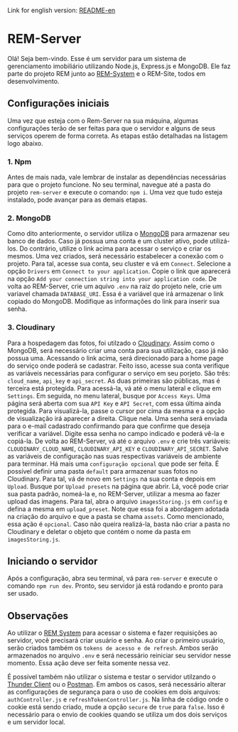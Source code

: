 Link for english version: [README-en]()

# REM-Server

Olá! Seja bem-vindo. Esse é um servidor para um sistema de gerenciamento imobiliário utilizando Node.js, Express.js e MongoDB. Ele faz parte do projeto REM junto ao [REM-System](https://github.com/moraesandre88/rem-system) e o REM-Site, todos em desenvolvimento. 

## Configurações iniciais

Uma vez que esteja com o Rem-Server na sua máquina, algumas configurações terão de ser feitas para que o servidor e alguns de seus serviços operem de forma correta. As etapas estão detalhadas na listagem logo abaixo.

### 1. Npm

Antes de mais nada, vale lembrar de instalar as dependências necessárias para que o projeto funcione. No seu terminal, navegue até a pasta do projeto `rem-server` e execute o comando: `npm i`. Uma vez que tudo esteja instalado, pode avançar para as demais etapas.

### 2. MongoDB

Como dito anteriormente, o servidor utiliza o [MongoDB](https://www.mongodb.com/pt-br) para armazenar seu banco de dados. Caso já possua uma conta e um cluster ativo, pode utilizá-los. Do contrário, utilize o link acima para acessar o serviço e criar os mesmos. Uma vez criados, será necessário estabelecer a conexão com o projeto. Para tal, acesse sua conta, seu cluster e vá em `Connect`. Selecione a opção `Drivers` em `Connect to your application`. Copie o link que aparecerá na opção `Add your connection string into your application code`. De volta ao REM-Server, crie um aquivo `.env` na raiz do projeto nele, crie um variavel chamada `DATABASE_URI`. Essa é a variável que irá armazenar o link copiado do MongoDB. Modifique as informações do link para inserir sua senha. 

### 3. Cloudinary

Para a hospedagem das fotos, foi utilzado o [Cloudinary](https://cloudinary.com/). Assim como o MongoDB, será necessário criar uma conta para sua utilização, caso já não possua uma. Acessando o link acima, será direcionado para a home page do serviço onde poderá se cadastrar. Feito isso, acesse sua conta verifique as variáveis necessárias para configurar o serviço em seu porjeto. São três: `cloud_name`, `api_key` e `api_secret`. As duas primeiras são públicas, mas é terceira está protegida. Para acessá-la, vá até o menu lateral e clique em `Settings`. Em seguida, no menu lateral, busque por `Access Keys`. Uma página será aberta com sua `API Key` e `API Secret`, com essa última ainda protegida. Para visualizá-la, passe o cursor por cima da mesma e a opção de visualização irá aparecer a direita. Clique nela. Uma senha será enviada para o e-mail cadastrado confirmando para que confirme que deseja verificar a variável. Digite essa senha no campo indicado e poderá vê-la e copiá-la. De volta ao REM-Server, vá até o arquivo `.env` e crie três variáveis: `CLOUDINARY_CLOUD_NAME`, `CLOUDINARY_API_KEY` e `CLOUDINARY_API_SECRET`. Salve as variáveis de configuração nas suas respectivas variáveis de ambiente para terminar. Há mais uma `configuração opcional` que pode ser feita. É possível definir uma pasta `default` para armazenar suas fotos no Cloudinary. Para tal, vá de novo em `Settings` na sua conta e depois em `Upload`. Busque por `Upload presets` na página que abrir. Lá, você pode criar sua pasta padrão, nomeá-la e, no REM-Server, utilizar a mesma ao fazer upload das imagens. Para tal, abra o arquivo `imagesStoring.js` em `config` e defina a mesma em `upload_preset`. Note que essa foi a abordagem adotada na criação do arquivo e que a pasta se chama `assets`. Como mencionado, essa ação é `opcional`. Caso não queira realizá-la, basta não criar a pasta no Cloudinary e deletar o objeto que contém o nome da pasta em `imagesStoring.js`.

## Iniciando o servidor

Após a configuração, abra seu terminal, vá para `rem-server` e execute o comando `npm run dev`. Pronto, seu servidor já está rodando e pronto para ser usado. 

## Observações

Ao utilizar o [REM System](https://github.com/moraesandre88/rem-system) para acessar o sistema e fazer requisições ao servidor, você precisará criar usuário e senha. Ao criar o primeiro usuário, serão criados também os `tokens de acesso e de refresh`. Ambos serão armazenados no arquivo `.env` e será necessário reiniciar seu servidor nesse momento. Essa ação deve ser feita somente nessa vez.

É possível também não utilizar o sistema e testar o servidor utilzando o [Thunder Client](https://www.thunderclient.com/) ou o [Postman](https://www.postman.com/). Em ambos os casos, será necessário alterar as configurações de segurança para o uso de cookies em dois arquivos: `authController.js` e `refreshTokenController.js`. Na linha de código onde o cookie está sendo criado, mude a opção `secure` de `true` para `false`. Isso é necessário para o envio de cookies quando se utiliza um dos dois serviços e um servidor local. 
